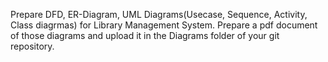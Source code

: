 Prepare DFD, ER-Diagram, UML Diagrams(Usecase, Sequence, Activity, Class diagrmas) for Library Management System. Prepare a pdf document of those diagrams and
upload it in the Diagrams folder of your git repository.
